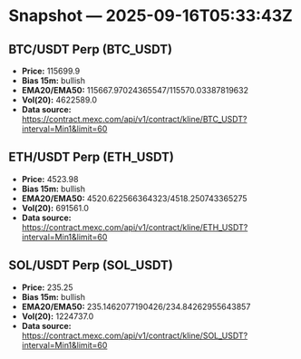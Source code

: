 # Snapshot — 2025-09-16T05:33:43Z

## BTC/USDT Perp (BTC_USDT)
- **Price:** 115699.9
- **Bias 15m:** bullish
- **EMA20/EMA50:** 115667.97024365547/115570.03387819632
- **Vol(20):** 4622589.0
- **Data source:** https://contract.mexc.com/api/v1/contract/kline/BTC_USDT?interval=Min1&limit=60

## ETH/USDT Perp (ETH_USDT)
- **Price:** 4523.98
- **Bias 15m:** bullish
- **EMA20/EMA50:** 4520.622566364323/4518.250743365275
- **Vol(20):** 691561.0
- **Data source:** https://contract.mexc.com/api/v1/contract/kline/ETH_USDT?interval=Min1&limit=60

## SOL/USDT Perp (SOL_USDT)
- **Price:** 235.25
- **Bias 15m:** bullish
- **EMA20/EMA50:** 235.1462077190426/234.84262955643857
- **Vol(20):** 1224737.0
- **Data source:** https://contract.mexc.com/api/v1/contract/kline/SOL_USDT?interval=Min1&limit=60
